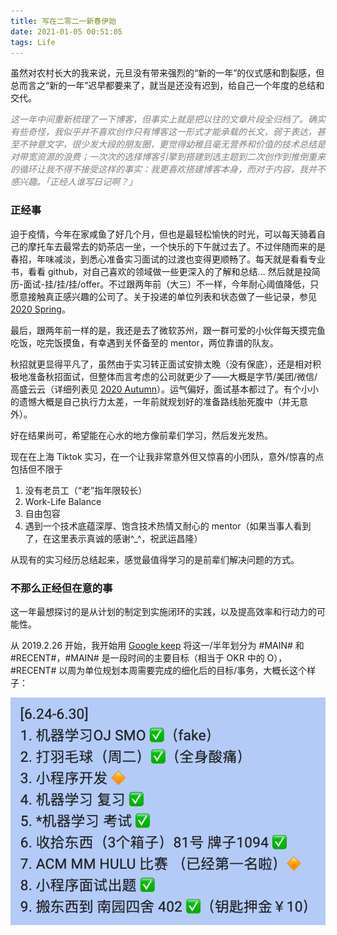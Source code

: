 ```yaml
---
title: 写在二零二一新春伊始
date: 2021-01-05 00:51:05
tags: Life
---
```


虽然对农村长大的我来说，元旦没有带来强烈的“新的一年”的仪式感和割裂感，但总而言之“新的一年”迟早都要来了，就当是还没有迟到，给自己一个年度的总结和交代。

<i style="color:grey">这一年中间重新梳理了一下博客，但事实上就是把以往的文章片段全归档了。确实有些奇怪，我似乎并不喜欢创作只有博客这一形式才能承载的长文，弱于表达，甚至不钟意文字，很少发大段的朋友圈，更觉得幼稚且毫无营养和价值的技术总结是对带宽资源的浪费；一次次的选择博客引擎到搭建到选主题到二次创作到推倒重来的循环让我不得不接受这样的事实：我更喜欢搭建博客本身，而对于内容，我并不感兴趣。「正经人谁写日记啊？」</i>

### 正经事

迫于疫情，今年在家咸鱼了好几个月，但也是最轻松愉快的时光，可以每天骑着自己的摩托车去最常去的奶茶店一坐，一个快乐的下午就过去了。不过伴随而来的是春招，年味减淡，到悉心准备实习面试的过渡也变得更顺畅了。每天就是看看专业书，看看 github，对自己喜欢的领域做一些更深入的了解和总结… 然后就是投简历-面试-挂/挂/挂/offer。不过跟两年前（大三）不一样，今年耐心阈值降低，只愿意接触真正感兴趣的公司了。关于投递的单位列表和状态做了一些记录，参见 [2020 Spring](https://www.notion.so/guohb/f09b9a4f561248318e876fb050049689?v=65cd23532c6d4dfc8c192a0acc6aa879)。

最后，跟两年前一样的是，我还是去了微软苏州，跟一群可爱的小伙伴每天摸完鱼吃饭，吃完饭摸鱼，有幸遇到关怀备至的 mentor，两位靠谱的队友。

秋招就更显得平凡了，虽然由于实习转正面试安排太晚（没有保底），还是相对积极地准备秋招面试，但整体而言考虑的公司就更少了——大概是字节/美团/微信/高盛云云（详细列表见 [2020 Autumn](https://www.notion.so/guohb/689e025e059442798b98edd9874638c8?v=41f80c5bed55414ca1a1fe39b1ea0a12)）。运气偏好，面试基本都过了。有个小小的遗憾大概是自己执行力太差，一年前就规划好的准备路线胎死腹中（并无意外）。

好在结果尚可，希望能在心水的地方像前辈们学习，然后发光发热。

现在在上海 Tiktok 实习，在一个让我非常意外但又惊喜的小团队，意外/惊喜的点包括但不限于

1. 没有老员工（“老”指年限较长） 
2. Work-Life Balance
3. 自由包容
4. 遇到一个技术底蕴深厚、饱含技术热情又耐心的 mentor（如果当事人看到了，在这里表示真诚的感谢^_^，祝武运昌隆）

从现有的实习经历总结起来，感觉最值得学习的是前辈们解决问题的方式。

### 不那么正经但在意的事

这一年最想探讨的是从计划的制定到实施闭环的实践，以及提高效率和行动力的可能性。

从 2019.2.26 开始，我开始用 [Google keep](https://keep.google.com/) 将这一/半年划分为 #MAIN# 和 #RECENT#，#MAIN# 是一段时间的主要目标（相当于 OKR 中的 O），#RECENT# 以周为单位规划本周需要完成的细化后的目标/事务，大概长这个样子：

![image-20210118234449303](assets/2020-review/image-20210118234449303.png)

